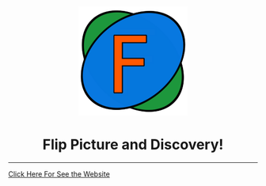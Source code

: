 <div align="center"> 
   <img  src="https://github.com/Artur-Cavalcante/flip-picture/blob/migrate_to_react/FlipPictureLogo.png">
   <h1 font-family: sans-serif;>Flip Picture and Discovery!</h1>
</div>


------

<a href="https://artur-cavalcante.github.io/flip-picture/" target="_blank">Click Here For See the Website<a/>
